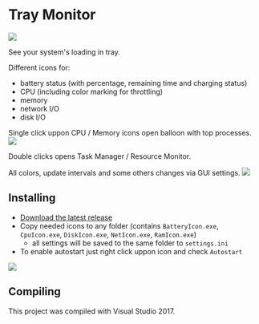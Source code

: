 # Tray Monitor

<img src="https://raw.githubusercontent.com/strayge/tray-monitor/master/screenshots/tray.png">

See your system's loading in tray.  

Different icons for:  
- battery status (with percentage, remaining time and charging status)
- CPU (including color marking for throttling)
- memory
- network I/O
- disk I/O

Single click uppon CPU / Memory icons open balloon with top processes.
<img src="https://raw.githubusercontent.com/strayge/tray-monitor/master/screenshots/balloon.png">

Double clicks opens Task Manager / Resource Monitor.

All colors, update intervals and some others changes via GUI settings.
<img src="https://raw.githubusercontent.com/strayge/tray-monitor/master/screenshots/settings.png">

## Installing

* [Download the latest release](https://github.com/strayge/tray-monitor/releases)
* Copy needed icons to any folder (contains `BatteryIcon.exe`, `CpuIcon.exe`, `DiskIcon.exe`, `NetIcon.exe`, `RamIcon.exe`)
  * all settings will be saved to the same folder to `settings.ini`
* To enable autostart just right click uppon icon and check `Autostart`
<img src="https://raw.githubusercontent.com/strayge/tray-monitor/master/screenshots/menu.png">

## Compiling

This project was compiled with Visual Studio 2017.
